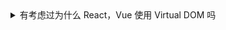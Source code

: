 <details>
  <summary>有考虑过为什么 React，Vue 使用 Virtual DOM 吗</summary>
  <div>
    减少不必要的渲染，只更新涉及的组件。支持跨平台的编译。
  </div>
</details>
